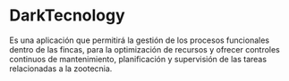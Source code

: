 # DarkTecnology
Es una aplicación que permitirá la gestión de los procesos funcionales dentro de las fincas, para la optimización de recursos y ofrecer controles continuos de mantenimiento, planificación y supervisión de las tareas relacionadas a la zootecnia.
